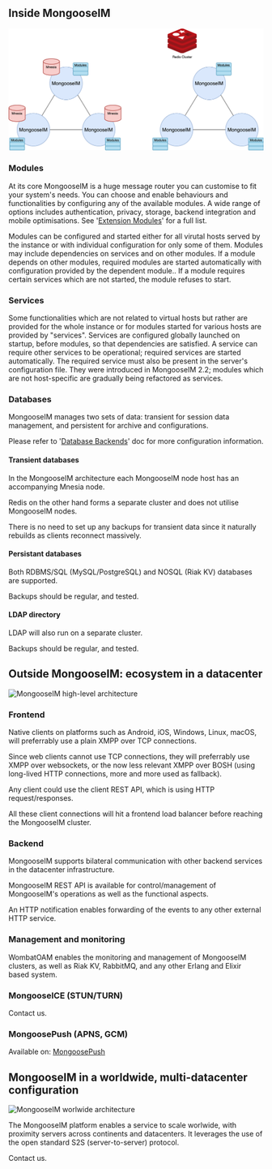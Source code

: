 ## Inside MongooseIM

![Inside MongooseIM](Inside_MongooseIM.png)

### Modules

At its core MongooseIM is a huge message router you can customise to fit your system's needs.
You can choose and enable behaviours and functionalities by configuring any of the available modules.
A wide range of options includes authentication, privacy, storage, backend integration and mobile optimisations.
See '[Extension Modules](../advanced-configuration/Modules.md)' for a full list.

Modules can be configured and started either for all virutal hosts served by the instance or with individual configuration for only some of them.
Modules may include dependencies on services and on other modules.
If a module depends on other modules, required modules are started automatically with configuration provided by the dependent module..
If a module requires certain services which are not started, the module refuses to start.

### Services

Some functionalities which are not related to virtual hosts but rather are provided for the whole instance or for modules started for various hosts are provided by "services".
Services are configured globally launched on startup, before modules, so that dependencies are satisfied.
A service can require other services to be operational; required services are started automatically.
The required service must also be present in the server's configuration file.
They were introduced in MongooseIM 2.2; modules which are not host-specific are gradually being refactored as services.

### Databases

MongooseIM manages two sets of data: transient for session data management, and persistent for archive and configurations.

Please refer to '[Database Backends](../advanced-configuration/database-backends-configuration.md)' doc for more configuration information.

#### Transient databases

In the MongooseIM architecture each MongooseIM node host has an accompanying Mnesia node. 

Redis on the other hand forms a separate cluster and does not utilise MongooseIM nodes. 

There is no need to set up any backups for transient data since it naturally rebuilds as clients reconnect massively.

#### Persistant databases

Both RDBMS/SQL (MySQL/PostgreSQL) and NOSQL (Riak KV) databases are supported.

Backups should be regular, and tested.

#### LDAP directory

LDAP will also run on a separate cluster.

Backups should be regular, and tested.

## Outside MongooseIM: ecosystem in a datacenter

![MongooseIM high-level architecture](MongooseIM_high-level_architecture.png)

### Frontend

Native clients on platforms such as Android, iOS, Windows, Linux, macOS, will preferrably use a plain XMPP over TCP connections.

Since web clients cannot use TCP connections, they will preferrably use XMPP over websockets, or the now less relevant XMPP over BOSH (using long-lived HTTP connections, more and more used as fallback).

Any client could use the client REST API, which is using HTTP request/responses.

All these client connections will hit a frontend load balancer before reaching the MongooseIM cluster.

### Backend

MongooseIM supports bilateral communication with other backend services in the datacenter infrastructure.

MongooseIM REST API is available for control/management of MongooseIM's operations as well as the functional aspects.

An HTTP notification enables forwarding of the events to any other external HTTP service.

### Management and monitoring

WombatOAM enables the monitoring and management of MongooseIM clusters, as well as Riak KV, RabbitMQ, and any other Erlang and Elixir based system.

### MongooseICE (STUN/TURN)

Contact us.

### MongoosePush (APNS, GCM)

Available on: [MongoosePush](https://github.com/esl/MongoosePush)

## MongooseIM in a worldwide, multi-datacenter configuration

![MongooseIM worlwide architecture](MongooseIM_worlwide_architecture.png)

The MongooseIM platform enables a service to scale worlwide, with proximity servers across continents and datacenters. It leverages the use of the open standard S2S (server-to-server) protocol.

Contact us.
